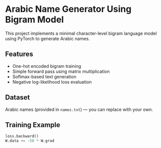 # Arabic Name Generator Using Bigram Model

This project implements a minimal character-level bigram language model using PyTorch to generate Arabic names.

## Features
- One-hot encoded bigram training
- Simple forward pass using matrix multiplication
- Softmax-based text generation
- Negative log-likelihood loss evaluation

## Dataset
Arabic names (provided in `names.txt`) — you can replace with your own.

## Training Example
```python
loss.backward()
W.data += -50 * W.grad
